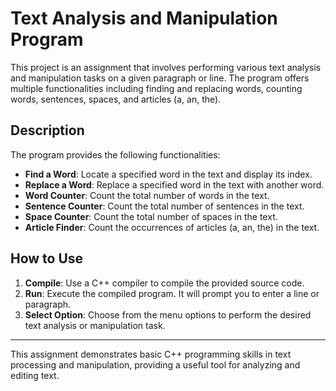 # Text Analysis and Manipulation Program

This project is an assignment that involves performing various text analysis and manipulation tasks on a given paragraph or line. The program offers multiple functionalities including finding and replacing words, counting words, sentences, spaces, and articles (a, an, the).

## Description

The program provides the following functionalities:

- **Find a Word**: Locate a specified word in the text and display its index.
- **Replace a Word**: Replace a specified word in the text with another word.
- **Word Counter**: Count the total number of words in the text.
- **Sentence Counter**: Count the total number of sentences in the text.
- **Space Counter**: Count the total number of spaces in the text.
- **Article Finder**: Count the occurrences of articles (a, an, the) in the text.

## How to Use

1. **Compile**: Use a C++ compiler to compile the provided source code.
2. **Run**: Execute the compiled program. It will prompt you to enter a line or paragraph.
3. **Select Option**: Choose from the menu options to perform the desired text analysis or manipulation task.

---

This assignment demonstrates basic C++ programming skills in text processing and manipulation, providing a useful tool for analyzing and editing text.
